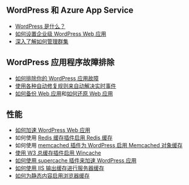 ## WordPress 和 Azure App Service
* [WordPress 是什么？](https://wordpress.org/)
* [如何设置企业级 WordPress Web 应用](../articles/app-service-web/web-sites-php-enterprise-wordpress.md)
* [深入了解如何管理群集](https://github.com/fanjeffrey/axiom.articles/tree/master/pxc)

## WordPress 应用程序故障排除
* [如何排除你的 WordPress 应用故障](https://sunithamk.wordpress.com/2014/09/04/wordpress-troubleshooting-techniques-on-azure-websites/)
* [使用各种自动修复规则来自动解决实时事件](http://microsoftazurewebsitescheatsheet.info/#auto-heal)
* [如何备份 Web 应用](../articles/app-service-web/web-sites-backup.md)和[如何还原 Web 应用](../articles/app-service-web/web-sites-restore.md)

## 性能
* [如何加速 WordPress Web 应用](https://sunithamk.wordpress.com/2014/08/01/10-ways-to-speed-up-your-wordpress-site-on-azure-websites/)
* 如何使用 [Redis 缓存插件](https://wordpress.org/plugins/wp-redis/)[启用 Redis 缓存](../articles/redis-cache/cache-dotnet-how-to-use-azure-redis-cache.md)
* 如何使用 [memcached 插件](https://wordpress.org/plugins/memcached/)[为 WordPress 启用 Memcached 对象缓存](../articles/app-service-web/web-sites-connect-to-redis-using-memcache-protocol.md)
* [使用 W3 总缓存插件启用 Wincache](https://wordpress.org/plugins/w3-total-cache/)
* [如何使用 supercache 插件来加速 WordPress 应用](http://ruslany.net/2008/12/speed-up-wordpress-on-iis-70/)
* [如何使用 IIS 输出缓存进行服务器缓存](http://blogs.msdn.com/b/brian_swan/archive/2011/06/08/performance-tuning-php-apps-on-windows-iis-with-output-caching.aspx)
* [如何为静态内容启用浏览器缓存](http://www.iis.net/configreference/system.webserver/staticcontent)

<!---HONumber=Mooncake_1128_2016-->